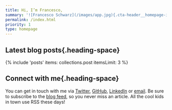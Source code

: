 ```yaml
---
title: Hi, I’m Francesco,
summary: '![Francesco Schwarz](/images/app.jpg){.cta-header__homepage-img .u-photo} **Hi, I’m Francesco**, a Frontend Developer based in Munich, Germany. I’m passionate about the web and its technologies, but what I love most is to build experiences for people on the web that are responsive, fast, and accessible. Learn more [about me](/about/).'
permalink: /index.html
priority: 1
type: homepage
---
```

<!-- markdownlint-disable MD002 MD025 -->

## Latest blog posts{.heading-space}

{% include 'posts'
  items: collections.post
  itemsLimit: 3
%}

## Connect with me{.heading-space}

<!-- markdownlint-enable MD002 MD025 -->

You can get in touch with me via [Twitter](https://twitter.com/isellsoap), [GitHub](https://github.com/isellsoap), [LinkedIn](https://www.linkedin.com/in/francescoschwarz) or [email](mailto:francesco.schwarz@posteo.de). Be sure to subscribe to the [blog feed](/feed.xml), so you never miss an article. All the cool kids in town use RSS these days!
